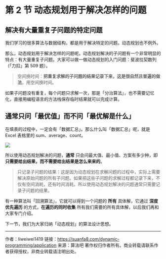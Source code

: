 # 第 2 节 动态规划用于解决怎样的问题

## 解决有大量重复子问题的特定问题

我们学习的很多算法与数据结构，都是用于解决特定的问题。动态规划也不例外。

那么，动态规划用于解决怎样的问题呢。动态规划解决的子问题有一个非常明显的特点：有大量重复子问题。大家可以做一做动态规划的入门问题：斐波拉契数列（「力扣」第 509 题）。

> 空间换时间：**把重复求解的子问题的结果记录下来，这是很自然且普遍的做法**，用空间换时间。

如果子问题没有重复，每个问题只求解一次，那是「分治算法」，也不需要记忆化，直接用编程语言的方法栈保存临时结果就可以完成计算。

## 通常只问「最优值」而不问「最优解是什么」

在填表的过程中，一定会有「数据汇总」。那么什么叫「数据汇总」呢，就是 Excel 表格里的 sum、average、count。

![](https://suanfa8-1252206550.cos.ap-shanghai.myqcloud.com/202303121914430.png)

所以使用动态规划解决的问题，**通常** 只会问最大值、最小值、方案有多少种，即 **只需要给出结果，而不需要给出结果是怎么来来的**。

> 只记录子问题的结果：这是因为动态规划在求解问题的过程中，实际上需要解决原始问题的所有子问题。如果把这些子问题的求解过程都记录下来，不仅有空间消耗，还有时间消耗。所以使用动态规划解决的问题通常只需要记录子问题的结果。

有一种算法叫「回溯算法」，它就可以得到一个问题的 **所有** 具体解，它通过 **深度优先遍历** 的方式，**在遍历的同时收集** 所有我们需要的所有具体解，以后我们再和大家专门介绍。

下一节，我们为大家归纳「动态规划」的算法设计思想。



---

作者：liweiwei1419
链接：https://suanfa8.com/dynamic-programming/application
来源：算法吧
著作权归作者所有。商业转载请联系作者获得授权，非商业转载请注明出处。